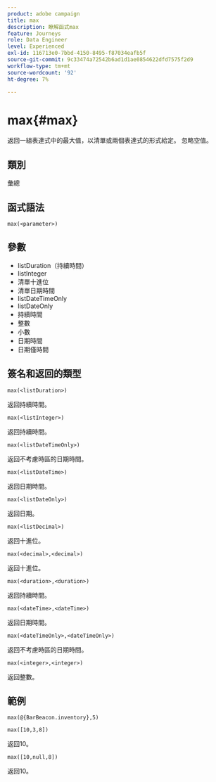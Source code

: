 ```yaml
---
product: adobe campaign
title: max
description: 瞭解函式max
feature: Journeys
role: Data Engineer
level: Experienced
exl-id: 116713e0-7bbd-4150-8495-f87034eafb5f
source-git-commit: 9c33474a72542b6ad1d1ae0854622dfd7575f2d9
workflow-type: tm+mt
source-wordcount: '92'
ht-degree: 7%

---
```


# max{#max}

返回一組表達式中的最大值，以清單或兩個表達式的形式給定。 忽略空值。

## 類別

彙總

## 函式語法

`max(<parameter>)`

## 參數

* listDuration（持續時間）
* listInteger
* 清單十進位
* 清單日期時間
* listDateTimeOnly
* listDateOnly
* 持續時間
* 整數
* 小數
* 日期時間
* 日期僅時間

## 簽名和返回的類型

`max(<listDuration>)`

返回持續時間。

`max(<listInteger>)`

返回持續時間。

`max(<listDateTimeOnly>)`

返回不考慮時區的日期時間。

`max(<listDateTime>)`

返回日期時間。

`max(<listDateOnly>)`

返回日期。

`max(<listDecimal>)`

返回十進位。

`max(<decimal>,<decimal>)`

返回十進位。

`max(<duration>,<duration>)`

返回持續時間。

`max(<dateTime>,<dateTime>)`

返回日期時間。

`max(<dateTimeOnly>,<dateTimeOnly>)`

返回不考慮時區的日期時間。

`max(<integer>,<integer>)`

返回整數。

## 範例

`max(@{BarBeacon.inventory},5)`

`max([10,3,8])`

返回10。

`max([10,null,8])`

返回10。
